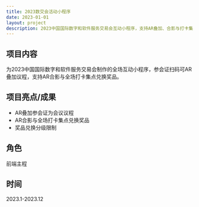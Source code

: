 ```yaml
---
title: 2023数交会活动小程序
date: 2023-01-01
layout: project
description: 2023中国国际数字和软件服务交易会互动小程序，支持AR叠加、合影与打卡集点。
---
```


## 项目内容
为2023中国国际数字和软件服务交易会制作的全场互动小程序，参会证扫码可AR叠加议程，支持AR合影与全场打卡集点兑换奖品。

## 项目亮点/成果
- AR叠加参会证为会议议程
- AR合影与全场打卡集点兑换奖品
- 奖品兑换分级限制

## 角色
前端主程

## 时间
2023.1-2023.12